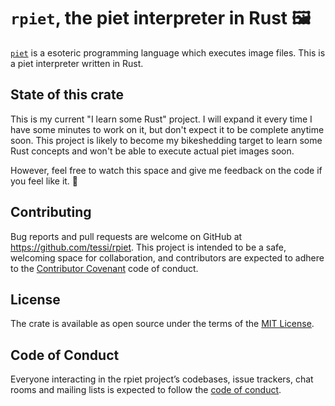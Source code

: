 # `rpiet`, the piet interpreter in Rust 🖼

[`piet`](http://www.dangermouse.net/esoteric/piet.html) is a esoteric programming language which executes image files.
This is a piet interpreter written in Rust.

## State of this crate

This is my current "I learn some Rust" project.
I will expand it every time I have some minutes to work on it, but don't expect it to be complete anytime soon.
This project is likely to become my bikeshedding target to learn some Rust concepts and won't be able to execute actual piet images soon.

However, feel free to watch this space and give me feedback on the code if you feel like it. 🌻

## Contributing

Bug reports and pull requests are welcome on GitHub at https://github.com/tessi/rpiet. This project is intended to be a safe, welcoming space for collaboration, and contributors are expected to adhere to the [Contributor Covenant](http://contributor-covenant.org) code of conduct.

## License

The crate is available as open source under the terms of the [MIT License](https://opensource.org/licenses/MIT).

## Code of Conduct

Everyone interacting in the rpiet project’s codebases, issue trackers, chat rooms and mailing lists is expected to follow the [code of conduct](https://github.com/tessi/rpiet/blob/master/CODE_OF_CONDUCT.md).